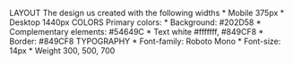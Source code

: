 LAYOUT
The design us created with the following widths
    * Mobile 375px
    * Desktop 1440px
COLORS
Primary colors:
    * Background: #202D58 
    * Complementary elements: #54649C
    * Text white #fffffff, #849CF8
    * Border: #849CF8
TYPOGRAPHY
    * Font-family: Roboto Mono
    * Font-size: 14px
    * Weight 300, 500, 700